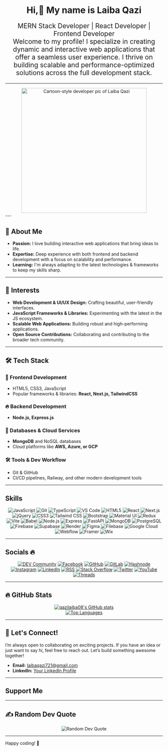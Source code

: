 <div align="center">
  <h1>Hi,👋 My name is Laiba Qazi</h1>
  <p style="font-size: 1.5em;">
    MERN Stack Developer | React Developer | Frontend Developer<br>
    Welcome to my profile! I specialize in creating dynamic and interactive web applications that offer a seamless user experience. I thrive on building scalable and performance-optimized solutions across the full development stack.
  </p>
</div>

---

<div align="center">
  <img src="https://media.istockphoto.com/id/1322417310/vector/programmer-specialist-sitting-on-big-computer-screen-and-working.jpg?s=612x612&w=0&k=20&c=GbM1B9AZzcOHLf-kOHyDv1OKn4x2b43NNeJ6-DnJbXk=" 
    alt="Cartoon-style developer pic of Laiba Qazi" width="400"/>
</div>
---

## 🔹 About Me
- **Passion:** I love building interactive web applications that bring ideas to life.
- **Expertise:** Deep experience with both frontend and backend development with a focus on scalability and performance.
- **Learning:** I'm always adapting to the latest technologies & frameworks to keep my skills sharp.

---

## 🌟 Interests
- **Web Development & UI/UX Design:** Crafting beautiful, user-friendly interfaces.
- **JavaScript Frameworks & Libraries:** Experimenting with the latest in the JS ecosystem.
- **Scalable Web Applications:** Building robust and high-performing applications.
- **Open Source Contributions:** Collaborating and contributing to the broader tech community.

---

## 🛠️ Tech Stack

### 🚀 Frontend Development
- HTML5, CSS3, JavaScript
- Popular frameworks & libraries: **React, Next.js, TailwindCSS**

### 🔥 Backend Development
- **Node.js, Express.js**

### 📡 Databases & Cloud Services
- **MongoDB** and NoSQL databases
- Cloud platforms like **AWS, Azure, or GCP**

### 🛠️ Tools & Dev Workflow
- Git & GitHub
- CI/CD pipelines, Railway, and other modern development tools

---

## Skills
<p align="center">
  <img src="https://img.shields.io/badge/JavaScript-F7DF1E?style=for-the-badge&logo=javascript&logoColor=black" alt="JavaScript" />
  <img src="https://img.shields.io/badge/Git-F05032?style=for-the-badge&logo=git&logoColor=white" alt="Git" />
  <img src="https://img.shields.io/badge/TypeScript-3178C6?style=for-the-badge&logo=typescript&logoColor=white" alt="TypeScript" />
  <img src="https://img.shields.io/badge/VS%20Code-007ACC?style=for-the-badge&logo=visual-studio-code&logoColor=white" alt="VS Code" />
  <img src="https://img.shields.io/badge/HTML5-E34F26?style=for-the-badge&logo=html5&logoColor=white" alt="HTML5" />
  <img src="https://img.shields.io/badge/React-61DAFB?style=for-the-badge&logo=react&logoColor=black" alt="React" />
  <img src="https://img.shields.io/badge/Next.js-000000?style=for-the-badge&logo=next.js&logoColor=white" alt="Next.js" />
  <img src="https://img.shields.io/badge/jQuery-0769AD?style=for-the-badge&logo=jquery&logoColor=white" alt="jQuery" />
  <img src="https://img.shields.io/badge/CSS3-1572B6?style=for-the-badge&logo=css3&logoColor=white" alt="CSS3" />
  <img src="https://img.shields.io/badge/Tailwind_CSS-38B2AC?style=for-the-badge&logo=tailwind-css&logoColor=white" alt="Tailwind CSS" />
  <img src="https://img.shields.io/badge/Bootstrap-7952B3?style=for-the-badge&logo=bootstrap&logoColor=white" alt="Bootstrap" />
  <img src="https://img.shields.io/badge/Material_UI-0081CB?style=for-the-badge&logo=material-ui&logoColor=white" alt="Material UI" />
  <img src="https://img.shields.io/badge/Redux-764ABC?style=for-the-badge&logo=redux&logoColor=white" alt="Redux" />
  <img src="https://img.shields.io/badge/Vite-646CFF?style=for-the-badge&logo=vite&logoColor=white" alt="Vite" />
  <img src="https://img.shields.io/badge/Babel-F9DC3E?style=for-the-badge&logo=babel&logoColor=black" alt="Babel" />
  <img src="https://img.shields.io/badge/Node.js-339933?style=for-the-badge&logo=node.js&logoColor=white" alt="Node.js" />
  <img src="https://img.shields.io/badge/Express.js-000000?style=for-the-badge&logo=express&logoColor=white" alt="Express" />
  <img src="https://img.shields.io/badge/FastAPI-009688?style=for-the-badge&logo=fastapi&logoColor=white" alt="FastAPI" />
  <img src="https://img.shields.io/badge/MongoDB-47A248?style=for-the-badge&logo=mongodb&logoColor=white" alt="MongoDB" />
  <img src="https://img.shields.io/badge/PostgreSQL-316192?style=for-the-badge&logo=postgresql&logoColor=white" alt="PostgreSQL" />
  <img src="https://img.shields.io/badge/Firebase-FFCA28?style=for-the-badge&logo=firebase&logoColor=black" alt="Firebase" />
  <img src="https://img.shields.io/badge/Supabase-3ECF8E?style=for-the-badge&logo=supabase&logoColor=white" alt="Supabase" />
  <img src="https://img.shields.io/badge/Render-46E3B7?style=for-the-badge&logo=render&logoColor=white" alt="Render" />
  <img src="https://img.shields.io/badge/Figma-F24E1E?style=for-the-badge&logo=figma&logoColor=white" alt="Figma" />
  <img src="https://img.shields.io/badge/Filebase-007AFF?style=for-the-badge&logo=filebase&logoColor=white" alt="Filebase" />
  <img src="https://img.shields.io/badge/Google_Cloud-4285F4?style=for-the-badge&logo=google-cloud&logoColor=white" alt="Google Cloud" />
  <img src="https://img.shields.io/badge/Webflow-4353FF?style=for-the-badge&logo=webflow&logoColor=white" alt="Webflow" />
  <img src="https://img.shields.io/badge/Framer-0055FF?style=for-the-badge&logo=framer&logoColor=white" alt="Framer" />
  <img src="https://img.shields.io/badge/Wix-000000?style=for-the-badge&logo=wix&logoColor=white" alt="Wix" />
</p>

---

## Socials 🔥
<p align="center">
  <a href="https://dev.to/qazilaiba08" target="_blank"><img src="https://img.shields.io/badge/DEV.to-0A0A0A?style=for-the-badge&logo=dev.to&logoColor=white" alt="DEV Community" /></a>
  <a href="https://facebook.com/your-facebook-profile" target="_blank"><img src="https://img.shields.io/badge/Facebook-1877F2?style=for-the-badge&logo=facebook&logoColor=white" alt="Facebook" /></a>
  <a href="https://github.com/qazilaiba08" target="_blank"><img src="https://img.shields.io/badge/GitHub-100000?style=for-the-badge&logo=github&logoColor=white" alt="GitHub" /></a>
  <a href="https://gitlab.com/your-gitlab-profile" target="_blank"><img src="https://img.shields.io/badge/GitLab-FC6D26?style=for-the-badge&logo=gitlab&logoColor=white" alt="GitLab" /></a>
  <a href="https://hashnode.com/@your-hashnode-profile" target="_blank"><img src="https://img.shields.io/badge/Hashnode-2962FF?style=for-the-badge&logo=hashnode&logoColor=white" alt="Hashnode" /></a>
  <a href="https://instagram.com/your-instagram-profile" target="_blank"><img src="https://img.shields.io/badge/Instagram-E4405F?style=for-the-badge&logo=instagram&logoColor=white" alt="Instagram" /></a>
  <a href="https://linkedin.com/in/your-linkedin-profile" target="_blank"><img src="https://img.shields.io/badge/LinkedIn-0077B5?style=for-the-badge&logo=linkedin&logoColor=white" alt="LinkedIn" /></a>
  <a href="https://your-rss-feed.com" target="_blank"><img src="https://img.shields.io/badge/RSS-FFA500?style=for-the-badge&logo=rss&logoColor=white" alt="RSS" /></a>
  <a href="https://stackoverflow.com/users/your-stackoverflow-id" target="_blank"><img src="https://img.shields.io/badge/Stack_Overflow-FE7A16?style=for-the-badge&logo=stack-overflow&logoColor=white" alt="Stack Overflow" /></a>
  <a href="https://twitter.com/your-twitter-profile" target="_blank"><img src="https://img.shields.io/badge/Twitter-1DA1F2?style=for-the-badge&logo=twitter&logoColor=white" alt="Twitter" /></a>
  <a href="https://youtube.com/your-youtube-channel" target="_blank"><img src="https://img.shields.io/badge/YouTube-FF0000?style=for-the-badge&logo=youtube&logoColor=white" alt="YouTube" /></a>
  <a href="https://threads.net/your-threads-profile" target="_blank"><img src="https://img.shields.io/badge/Threads-000000?style=for-the-badge&logo=threads&logoColor=white" alt="Threads" /></a>
</p>

---

## 🔥 GitHub Stats
<p align="center">
  <a href="https://github.com/qazilaiba08">
    <img src="https://github-readme-stats.vercel.app/api?username=qazilaiba08&show_icons=true&theme=radical&hide_border=true" alt="qazilaiba08's GitHub stats" />
  </a>
  <br/>
  <a href="https://github.com/qazilaiba08">
    <img src="https://github-readme-stats.vercel.app/api/top-langs/?username=qazilaiba08&layout=compact&theme=radical&hide_border=true" alt="Top Languages" />
  </a>
</p>

---

## 📢 Let's Connect!
I’m always open to collaborating on exciting projects. If you have an idea or just want to say hi, feel free to reach out. Let’s build something awesome together!

- **Email:** [laibaqazi721@gmail.com](mailto:laibaqazi721@gmail.com)
- **LinkedIn:** [Your LinkedIn Profile](https://linkedin.com/in/your-linkedin-profile)

---

## Support Me
<p align="center">
  </p>

---

## ✍️ Random Dev Quote
<p align="center">
  <img src="https://quotes-github-readme.vercel.app/api?type=default&theme=radical" alt="Random Dev Quote" />
</p>

---

Happy coding! 🚀


